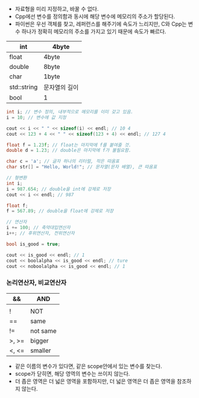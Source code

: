 - 자료형을 미리 지정하고, 바꿀 수 없다.
- Cpp에선 변수를 정의함과 동시에 해당 변수에 메모리의 주소가 할당된다.
- 파이썬은 우선 객체를 찾고, 레퍼런스를 해주기에 속도가 느리지만, C와 Cpp는 변수 하나가 정확히 메모리의 주소를 가지고 있기 때문에 속도가 빠르다.

| int | 4byte |
| --- | --- |
| float | 4byte |
| double | 8byte |
| char | 1byte |
| std::string | 문자열의 길이 |
| bool | 1 |

```cpp
int i; // 변수 정의, 내부적으로 메모리를 이미 갖고 있음.
i = 10; // 변수에 값 지정
```

```cpp
cout << i << " " << sizeof(i) << endl; // 10 4
cout << 123 + 4 << " " << sizeof(123 + 4) << endl; // 127 4
```

```cpp
float f = 1.23f; // float는 마지막에 f를 붙여줄 것.
double d = 1.23; // double은 마지막에 f가 불필요함.
```

```cpp
char c = 'a'; // 글자 하나의 리터럴, 작은 따옴표
char str[] = "Hello, World!"; // 문자열(문자 배열), 큰 따옴표
```

```cpp
// 형변환
int i;
i = 987.654; // double을 int에 강제로 저장
cout << i << endl; // 987

float f;
f = 567.89; // double을 float에 강제로 저장

// 연산자
i += 100; // 축약대입연산자
i++; // 후위연산자, 전위연산자
```

```cpp
bool is_good = true;

cout << is_good << endl; // 1
cout << boolalpha << is_good << endl; // ture
cout << noboolalpha << is_good << endl; // 1
```

### 논리연산자, 비교연산자

| && | AND |
| --- | --- |
| || | OR |
| ! | NOT |
| == | same |
| != | not same |
| >, >= | bigger |
| <, <= | smaller |
- 같은 이름의 변수가 있다면, 같은 scope안에서 있는 변수를 찾는다.
- scope가 닫히면, 해당 영역의 변수는 쓰이지 않는다.
- 더 좁은 영역은 더 넓은 영역을 포함하지만, 더 넓은 영역은 더 좁은 영역을 참조하지 않는다.